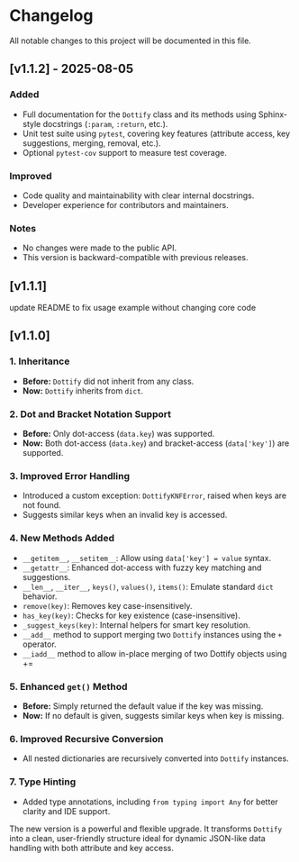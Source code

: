 # Changelog
All notable changes to this project will be documented in this file.

## [v1.1.2] - 2025-08-05

### Added
- Full documentation for the `Dottify` class and its methods using Sphinx-style docstrings (`:param`, `:return`, etc.).
- Unit test suite using `pytest`, covering key features (attribute access, key suggestions, merging, removal, etc.).
- Optional `pytest-cov` support to measure test coverage.

### Improved
- Code quality and maintainability with clear internal docstrings.
- Developer experience for contributors and maintainers.

### Notes
- No changes were made to the public API.
- This version is backward-compatible with previous releases.

## [v1.1.1] 

update README to fix usage example without changing core code

## [v1.1.0]

### **1. Inheritance**

* **Before:** `Dottify` did not inherit from any class.
* **Now:** `Dottify` inherits from `dict`.

### **2. Dot and Bracket Notation Support**

* **Before:** Only dot-access (`data.key`) was supported.
* **Now:** Both dot-access (`data.key`) and bracket-access (`data['key']`) are supported.

### **3. Improved Error Handling**

* Introduced a custom exception: `DottifyKNFError`, raised when keys are not found.
* Suggests similar keys when an invalid key is accessed.

### **4. New Methods Added**

* `__getitem__`, `__setitem__`: Allow using `data['key'] = value` syntax.
* `__getattr__`: Enhanced dot-access with fuzzy key matching and suggestions.
* `__len__`, `__iter__`, `keys()`, `values()`, `items()`: Emulate standard `dict` behavior.
* `remove(key)`: Removes key case-insensitively.
* `has_key(key)`: Checks for key existence (case-insensitive).
* `_suggest_keys(key)`: Internal helpers for smart key resolution.
* `__add__` method to support merging two `Dottify` instances using the `+` operator.
* `__iadd__` method to allow in-place merging of two Dottify objects using +=

### **5. Enhanced `get()` Method**

* **Before:** Simply returned the default value if the key was missing.
* **Now:** If no default is given, suggests similar keys when key is missing.

### **6. Improved Recursive Conversion**

* All nested dictionaries are recursively converted into `Dottify` instances.

### **7. Type Hinting**

* Added type annotations, including `from typing import Any` for better clarity and IDE support.

The new version is a powerful and flexible upgrade. It transforms `Dottify` into a clean, user-friendly structure ideal for dynamic JSON-like data handling with both attribute and key access.


